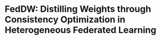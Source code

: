 # FedDW: Distilling Weights through Consistency Optimization in Heterogeneous Federated Learning




